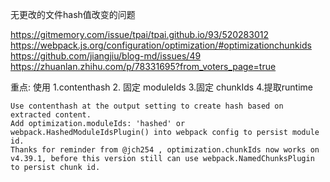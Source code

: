 无更改的文件hash值改变的问题

https://gitmemory.com/issue/tpai/tpai.github.io/93/520283012
https://webpack.js.org/configuration/optimization/#optimizationchunkids
https://github.com/jiangjiu/blog-md/issues/49
https://zhuanlan.zhihu.com/p/78331695?from_voters_page=true


重点: 使用  1.contenthash  2. 固定 moduleIds 3.固定 chunkIds 4.提取runtime

```
Use contenthash at the output setting to create hash based on extracted content.
Add optimization.moduleIds: 'hashed' or webpack.HashedModuleIdsPlugin() into webpack config to persist module id.
Thanks for reminder from @jch254 , optimization.chunkIds now works on v4.39.1, before this version still can use webpack.NamedChunksPlugin to persist chunk id.
```


